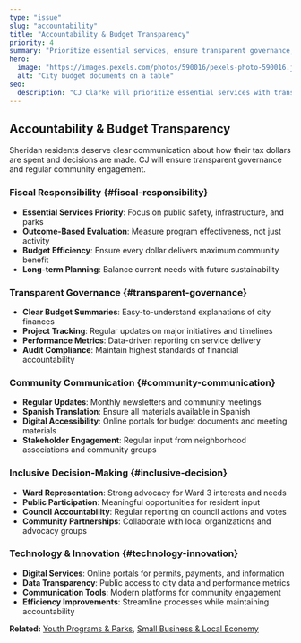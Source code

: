 ```yaml
---
type: "issue"
slug: "accountability"
title: "Accountability & Budget Transparency"
priority: 4
summary: "Prioritize essential services, ensure transparent governance, and maintain regular community communication."
hero:
  image: "https://images.pexels.com/photos/590016/pexels-photo-590016.jpeg"
  alt: "City budget documents on a table"
seo:
  description: "CJ Clarke will prioritize essential services with transparent reporting, clear metrics, and regular community updates including Spanish translation."
---
```


## Accountability & Budget Transparency

Sheridan residents deserve clear communication about how their tax dollars are spent and decisions are made. CJ will ensure transparent governance and regular community engagement.

### Fiscal Responsibility {#fiscal-responsibility}
- **Essential Services Priority**: Focus on public safety, infrastructure, and parks
- **Outcome-Based Evaluation**: Measure program effectiveness, not just activity
- **Budget Efficiency**: Ensure every dollar delivers maximum community benefit
- **Long-term Planning**: Balance current needs with future sustainability

### Transparent Governance {#transparent-governance}
- **Clear Budget Summaries**: Easy-to-understand explanations of city finances
- **Project Tracking**: Regular updates on major initiatives and timelines
- **Performance Metrics**: Data-driven reporting on service delivery
- **Audit Compliance**: Maintain highest standards of financial accountability

### Community Communication {#community-communication}
- **Regular Updates**: Monthly newsletters and community meetings
- **Spanish Translation**: Ensure all materials available in Spanish
- **Digital Accessibility**: Online portals for budget documents and meeting materials
- **Stakeholder Engagement**: Regular input from neighborhood associations and community groups

### Inclusive Decision-Making {#inclusive-decision}
- **Ward Representation**: Strong advocacy for Ward 3 interests and needs
- **Public Participation**: Meaningful opportunities for resident input
- **Council Accountability**: Regular reporting on council actions and votes
- **Community Partnerships**: Collaborate with local organizations and advocacy groups

### Technology & Innovation {#technology-innovation}
- **Digital Services**: Online portals for permits, payments, and information
- **Data Transparency**: Public access to city data and performance metrics
- **Communication Tools**: Modern platforms for community engagement
- **Efficiency Improvements**: Streamline processes while maintaining accountability

**Related:** [Youth Programs & Parks](/issues/youth-programs), [Small Business & Local Economy](/issues/local-economy)